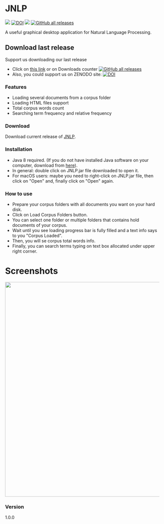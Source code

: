 # JNLP
<img src="https://img.shields.io/github/license/frangam/JNLP.svg"> [![DOI](https://zenodo.org/badge/DOI/10.5281/zenodo.7741152.svg)](https://doi.org/10.5281/zenodo.7741152)
 <img src="https://img.shields.io/github/release/frangam/JNLP.svg"/> 
[![GitHub all releases](https://img.shields.io/github/downloads/frangam/JNLP/total)](https://github.com/frangam/JNLP/releases/download/1.0.0/JNLP-1.0.1.jar)

A useful graphical desktop application for Natural Language Processing.

## Download last release
Support us downloading our last release
- Click on [this link](https://github.com/frangam/JNLP/releases/download/1.0.0/JNLP-1.0.1.jar) or on Downloads counter [![GitHub all releases](https://img.shields.io/github/downloads/frangam/JNLP/total)](https://github.com/frangam/JNLP/releases/download/1.0.0/JNLP-1.0.1.jar)
- Also, you could support us on ZENODO site: [![DOI](https://zenodo.org/badge/DOI/10.5281/zenodo.7741152.svg)](https://doi.org/10.5281/zenodo.7741152)

### Features
  - Loading several documents from a corpus folder
  - Loading HTML files support
  - Total corpus words count 
  - Searching term frequency and relative frequency

### Download
Download current release of [JNLP].

### Installation
- Java 8 required. (If you do not have installed Java software on your computer, download from [here]).
- In general: double click on JNLP.jar file downloaded to open it.
- For macOS users: maybe you need to right-click on JNLP.jar file, then click on "Open" and, finally click on "Open" again.

### How to use
- Prepare your corpus folders with all documents you want on your hard disk.
- Click on Load Corpus Folders button.
- You can select one folder or multiple folders that contains hold documents of your corpus.
- Wait until you see loading progress bar is fully filled and a text info says to you "Corpus Loaded".
- Then, you will se corpus total words info.
- Finally, you can search terms typing on text box allocated under upper right corner.

# Screenshots
<img src="http://i.imgur.com/3l16qgN.jpg" width="700"/>

### Version
1.0.0




   [JNLP]: <https://github.com/garmo/JNLP/releases/download/1.0.0/JNLP-1.0.1.jar>
  [here]:<https://www.java.com/download/>

